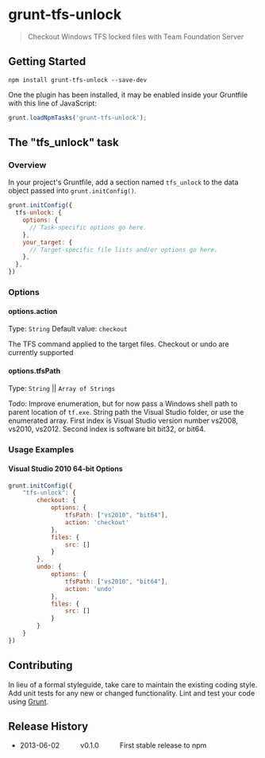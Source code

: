 # grunt-tfs-unlock

> Checkout Windows TFS locked files with Team Foundation Server

## Getting Started

```shell
npm install grunt-tfs-unlock --save-dev
```

One the plugin has been installed, it may be enabled inside your Gruntfile with this line of JavaScript:

```js
grunt.loadNpmTasks('grunt-tfs-unlock');
```

## The "tfs_unlock" task

### Overview
In your project's Gruntfile, add a section named `tfs_unlock` to the data object passed into `grunt.initConfig()`.

```js
grunt.initConfig({
  tfs-unlock: {
    options: {
      // Task-specific options go here.
    },
    your_target: {
      // Target-specific file lists and/or options go here.
    },
  },
})
```

### Options

#### options.action
Type: `String`
Default value: `checkout`

The TFS command applied to the target files.  Checkout or undo are currently supported

#### options.tfsPath
Type: `String` || `Array of Strings`

Todo: Improve enumeration, but for now pass a Windows shell path to parent location of `tf.exe`.  String path the Visual Studio folder, or use the enumerated array.  First index is Visual Studio version number vs2008, vs2010, vs2012.  Second index is software bit bit32, or bit64.

### Usage Examples

#### Visual Studio 2010 64-bit Options

```js
grunt.initConfig({
	"tfs-unlock": {
		checkout: {
			options: {
				tfsPath: ["vs2010", "bit64"],
				action: 'checkout'
			},
			files: {
				src: []
			}
		},
		undo: {
			options: {
				tfsPath: ["vs2010", "bit64"],
				action: 'undo'
			},
			files: {
				src: []
			}
		}
	}
})
```

## Contributing
In lieu of a formal styleguide, take care to maintain the existing coding style. Add unit tests for any new or changed functionality. Lint and test your code using [Grunt](http://gruntjs.com/).

## Release History
 * 2013-06-02   v0.1.0   First stable release to npm